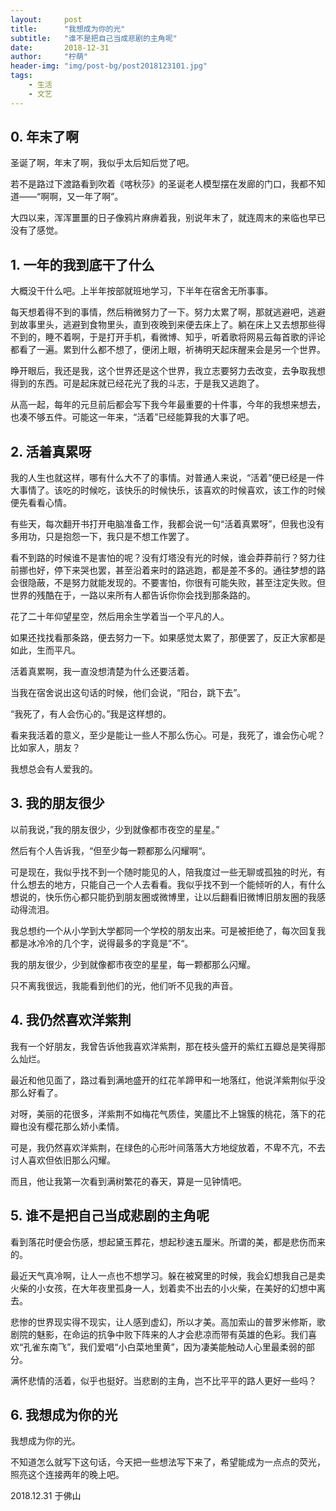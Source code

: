 ```yaml
---
layout:     post
title:      "我想成为你的光"
subtitle:   "谁不是把自己当成悲剧的主角呢"
date:       2018-12-31
author:     "柠萌"
header-img: "img/post-bg/post2018123101.jpg"
tags:
    - 生活
    - 文艺
---
```


## 0. 年末了啊

圣诞了啊，年末了啊，我似乎太后知后觉了吧。

若不是路过下渡路看到吹着《喀秋莎》的圣诞老人模型摆在发廊的门口，我都不知道——“啊啊，又一年了啊”。

大四以来，浑浑噩噩的日子像鸦片麻痹着我，别说年末了，就连周末的来临也早已没有了感觉。

## 1. 一年的我到底干了什么

大概没干什么吧。上半年按部就班地学习，下半年在宿舍无所事事。

每天想着得不到的事情，然后稍微努力了一下。努力太累了啊，那就逃避吧，逃避到故事里头，逃避到食物里头，直到夜晚到来便去床上了。躺在床上又去想那些得不到的，睡不着啊，于是打开手机，看微博、知乎，听着歌将网易云每首歌的评论都看了一遍。累到什么都不想了，便闭上眼，祈祷明天起床醒来会是另一个世界。

睁开眼后，我还是我，这个世界还是这个世界，我立志要努力去改变，去争取我想得到的东西。可是起床就已经花光了我的斗志，于是我又逃跑了。

从高一起，每年的元旦前后都会写下我今年最重要的十件事，今年的我想来想去，也凑不够五件。可能这一年来，“活着”已经能算我的大事了吧。

## 2. 活着真累呀

我的人生也就这样，哪有什么大不了的事情。对普通人来说，“活着”便已经是一件大事情了。该吃的时候吃，该快乐的时候快乐，该喜欢的时候喜欢，该工作的时候便先看看心情。

有些天，每次翻开书打开电脑准备工作，我都会说一句“活着真累呀”，但我也没有多用功，只是抱怨一下，我只是不想工作罢了。

看不到路的时候谁不是害怕的呢？没有灯塔没有光的时候，谁会莽莽前行？努力往前挪也好，停下来哭也罢，甚至沿着来时的路逃跑，都是差不多的。通往梦想的路会很隐蔽，不是努力就能发现的。不要害怕，你很有可能失败，甚至注定失败。但世界的残酷在于，一路以来所有人都告诉你你会找到那条路的。

花了二十年仰望星空，然后用余生学着当一个平凡的人。

如果还找找看那条路，便去努力一下。如果感觉太累了，那便罢了，反正大家都是如此，生而平凡。

活着真累啊，我一直没想清楚为什么还要活着。

当我在宿舍说出这句话的时候，他们会说，“阳台，跳下去”。

“我死了，有人会伤心的。”我是这样想的。

看来我活着的意义，至少是能让一些人不那么伤心。可是，我死了，谁会伤心呢？比如家人，朋友？

我想总会有人爱我的。

## 3. 我的朋友很少

以前我说，”我的朋友很少，少到就像都市夜空的星星。”

然后有个人告诉我，“但至少每一颗都那么闪耀啊“。

可是现在，我似乎找不到一个随时能见的人，陪我度过一些无聊或孤独的时光，有什么想去的地方，只能自己一个人去看看。我似乎找不到一个能倾听的人，有什么想说的，快乐伤心都只能扔到朋友圈或微博里，让以后翻看旧微博旧朋友圈的我感动得流泪。

我总想约一个从小学到大学都同一个学校的朋友出来。可是被拒绝了，每次回复我都是冰冷冷的几个字，说得最多的字竟是”不“。

我的朋友很少，少到就像都市夜空的星星，每一颗都那么闪耀。

只不离我很远，我能看到他们的光，他们听不见我的声音。

## 4. 我仍然喜欢洋紫荆

我有一个好朋友，我曾告诉他我喜欢洋紫荆，那在枝头盛开的紫红五瓣总是笑得那么灿烂。

最近和他见面了，路过看到满地盛开的红花羊蹄甲和一地落红，他说洋紫荆似乎没那么好看了。

对呀，美丽的花很多，洋紫荆不如梅花气质佳，笑靥比不上锦簇的桃花，落下的花瓣也没有樱花那么娇小柔情。

可是，我仍然喜欢洋紫荆，在绿色的心形叶间落落大方地绽放着，不卑不亢，不去讨人喜欢但依旧那么闪耀。

而且，他让我第一次看到满树繁花的春天，算是一见钟情吧。

## 5. 谁不是把自己当成悲剧的主角呢

看到落花时便会伤感，想起黛玉葬花，想起秒速五厘米。所谓的美，都是悲伤而来的。

最近天气真冷啊，让人一点也不想学习。躲在被窝里的时候，我会幻想我自己是卖火柴的小女孩，在大年夜里孤身一人，划着卖不出去的小火柴，在美好的幻想中离去。

悲惨的世界现实得不现实，让人感到虚幻，所以才美。高加索山的普罗米修斯，歌剧院的魅影，在命运的抗争中败下阵来的人才会悲凉而带有英雄的色彩。我们喜欢“孔雀东南飞”，我们爱唱“小白菜地里黄”，因为凄美能触动人心里最柔弱的部分。

满怀悲情的活着，似乎也挺好。当悲剧的主角，岂不比平平的路人更好一些吗？

## 6. 我想成为你的光

我想成为你的光。

不知道怎么就写下这句话，今天把一些想法写下来了，希望能成为一点点的荧光，照亮这个连接两年的晚上吧。


2018.12.31 于佛山
